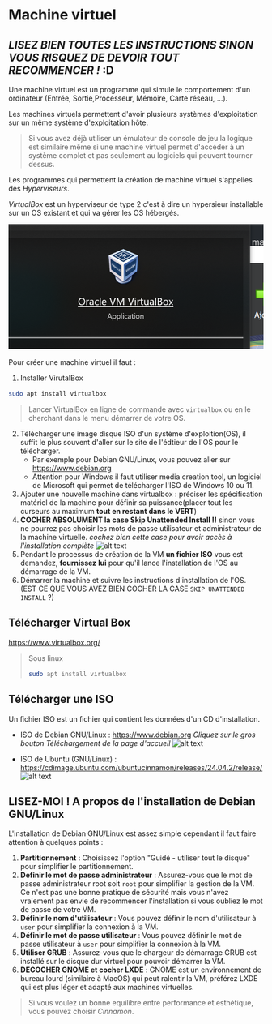 # Machine virtuel

## *LISEZ BIEN TOUTES LES INSTRUCTIONS SINON VOUS RISQUEZ DE DEVOIR TOUT RECOMMENCER !* :D

Une machine virtuel est un programme qui simule le comportement d'un ordinateur (Entrée, Sortie,Processeur, Mémoire, Carte réseau, ...).

Les machines virtuels permettent d'avoir plusieurs systèmes d'exploitation sur un même système d'exploitation hôte.

> Si vous avez déjà utiliser un émulateur de console de jeu la logique est similaire même si une machine virtuel permet d'accéder à un système complet et pas seulement au logiciels qui peuvent tourner dessus.

Les programmes qui permettent la création de machine virtuel s'appelles des *Hyperviseurs*.

*VirtualBox* est un hyperviseur de type 2 c'est à dire un hypersieur installable sur un OS existant et qui va gérer les OS hébergés.

![alt text](../../images/image-34.png)

Pour créer une machine virtuel il faut :

1. Installer VirutalBox
```bash
sudo apt install virtualbox
```
> Lancer VirtualBox en ligne de commande avec `virtualbox` ou en le cherchant dans le menu démarrer de votre OS.
2. Télécharger une image disque ISO d'un système d'exploition(OS), il suffit le plus souvent d'aller sur le site de l'édtieur de l'OS pour le télécharger.
   - Par exemple pour Debian GNU/Linux, vous pouvez aller sur https://www.debian.org
   - Attention pour Windows il faut utiliser media creation tool, un logiciel de Microsoft qui permet de télécharger l'ISO de Windows 10 ou 11.
3. Ajouter une nouvelle machine dans virtualbox : préciser les spécification matériel de la machine pour définir sa puissance(placer tout les curseurs au maximum **tout en restant dans le VERT**)
4. **COCHER ABSOLUMENT la case Skip Unattended Install !!** sinon vous ne pourrez pas choisir les mots de passe utilisateur et administrateur de la machine virtuelle.
*cochez bien cette case pour avoir accès à l'installation complète*
![alt text](image-1.png)
4. Pendant le processus de création de la VM **un fichier ISO** vous est demandez, **fournissez lui** pour qu'il lance l'installation de l'OS au démarrage de la VM.
5. Démarrer la machine et suivre les instructions d'installation de l'OS. (EST CE QUE VOUS AVEZ BIEN COCHER LA CASE `SKIP UNATTENDED INSTALL` ?)

## Télécharger Virtual Box

https://www.virtualbox.org/

> Sous linux
> ```bash
> sudo apt install virtualbox
> ```

## Télécharger une ISO 
Un fichier ISO est un fichier qui contient les données d'un CD d'installation.

- ISO de Debian GNU/Linux : https://www.debian.org
*Cliquez sur le gros bouton Téléchargement de la page d'accueil*
![alt text](image-2.png)

- ISO de Ubuntu (GNU/Linux) : https://cdimage.ubuntu.com/ubuntucinnamon/releases/24.04.2/release/
![alt text](image.png)

## LISEZ-MOI ! A propos de l'installation de Debian GNU/Linux
L'installation de Debian GNU/Linux est assez simple cependant il faut faire attention à quelques points :
1. **Partitionnement** : Choisissez l'option "Guidé - utiliser tout le disque" pour simplifier le partitionnement.
2. **Definir le mot de passe administrateur** : Assurez-vous que le mot de passe administrateur root soit `root` pour simplifier la gestion de la VM. Ce n'est pas une bonne pratique de sécurité mais vous n'avez vraiement pas envie de recommencer l'installation si vous oubliez le mot de passe de votre VM.
3. **Définir le nom d'utilisateur** : Vous pouvez définir le nom d'utilisateur à `user` pour simplifier la connexion à la VM.
4. **Définir le mot de passe utilisateur** : Vous pouvez définir le mot de passe utilisateur à `user` pour simplifier la connexion à la VM.
5. **Utiliser GRUB** : Assurez-vous que le chargeur de démarrage GRUB est installé sur le disque dur virtuel pour pouvoir démarrer la VM.
6. **DECOCHER GNOME et cocher LXDE** : GNOME est un environnement de bureau lourd (similaire à MacOS) qui peut ralentir la VM, préférez LXDE qui est plus léger et adapté aux machines virtuelles.

> Si vous voulez un bonne equilibre entre performance et esthétique, vous pouvez choisir *Cinnamon*.